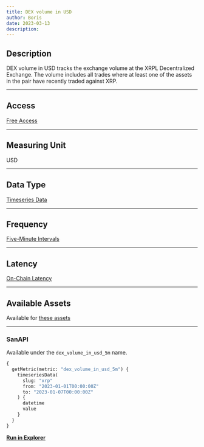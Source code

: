 ```yaml
---
title: DEX volume in USD
author: Boris
date: 2023-03-13
description:
---
```


## Description

DEX volume in USD tracks the exchange volume at the XRPL Decentralized Exchange. The volume includes all trades where at least one of the assets in the pair have recently traded against XRP.

---

## Access

[Free Access](/metrics/details/access#free-access)

---

## Measuring Unit

USD

---

## Data Type

[Timeseries Data](/metrics/details/data-type#timeseries-data)

---

## Frequency

[Five-Minute Intervals](/metrics/details/frequency#five-minute-frequency)

---

## Latency

[On-Chain Latency](/metrics/details/latency#on-chain-latency)

---

## Available Assets

Available for [these assets](https://api.santiment.net/graphiql?variables=&query=%7B%0A%20%20getMetric(metric%3A%20%22dex_volume_in_usd_5m%22)%20%7B%0A%20%20%20%20metadata%20%7B%0A%20%20%20%20%20%20availableSlugs%0A%20%20%20%20%7D%0A%20%20%7D%0A%7D%0A)

---

### SanAPI

Available under the `dex_volume_in_usd_5m` name.

```graphql
{
  getMetric(metric: "dex_volume_in_usd_5m") {
    timeseriesData(
      slug: "xrp"
      from: "2023-01-01T00:00:00Z"
      to: "2023-01-07T00:00:00Z"
    ) {
      datetime
      value
    }
  }
}
```

[**Run in Explorer**](https://api.santiment.net/graphiql?variables=&query=%7B%0A%20%20getMetric(metric%3A%20%22dex_volume_in_usd_5m%22)%20%7B%0A%20%20%20%20timeseriesData(%0A%20%20%20%20%20%20slug%3A%20%22xrp%22%0A%20%20%20%20%20%20from%3A%20%222023-01-01T00%3A00%3A00Z%22%0A%20%20%20%20%20%20to%3A%20%222023-01-07T00%3A00%3A00Z%22%0A%20%20%20%20)%20%7B%0A%20%20%20%20%20%20datetime%0A%20%20%20%20%20%20value%0A%20%20%20%20%7D%0A%20%20%7D%0A%7D)